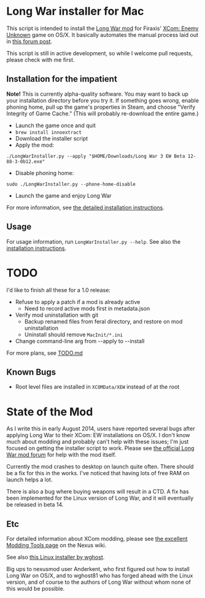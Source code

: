 # Long War installer for Mac

This script is intended to install the [Long War mod](http://ufopaedia.org/index.php?title=Long_War) for 
Firaxis' [XCom: Enemy Unknown](http://www.xcom.com/) game on OS/X. It basically automates the manual process 
laid out in 
[this forum post](http://forums.nexusmods.com/index.php?/topic/1918524-long-war-for-mac-osx-pointers-advice/?p=17340474).

This script is still in active development, so while I welcome pull requests, please check with me first.

## Installation for the impatient

**Note!** This is currently alpha-quality software. You may want to back up your installation directory 
before you try it. If something goes wrong, enable phoning home, pull up the game's properties in Steam, 
and choose "Verify Integrity of Game Cache." (This will probably re-download the entire game.)

* Launch the game once and quit
* `brew install innoextract`
* Download the installer script
* Apply the mod:

```
./LongWarInstaller.py --apply "$HOME/Downloads/Long War 3 EW Beta 12-88-3-0b12.exe"
```

* Disable phoning home:

```
sudo ./LongWarInstaller.py --phone-home-disable
```

* Launch the game and enjoy Long War

For more information, see [the detailed installation instructions](https://github.com/timgilbert/long-war-unix-installer/blob/master/docs/Installation.md).

## Usage

For usage information, run `LongWarInstaller.py --help`. See also the 
[installation instructions](https://github.com/timgilbert/long-war-unix-installer/blob/master/docs/Installation.md).

# TODO

I'd like to finish all these for a 1.0 release:

* Refuse to apply a patch if a mod is already active
  * Need to record active mods first in metadata.json
* Verify mod uninstallation with git
  * Backup renamed files from feral directory, and restore on mod uninstallation
  * Uninstall should remove `MacInit/*.ini`
* Change command-line arg from --apply to --install

For more plans, see [TODO.md](https://github.com/timgilbert/long-war-unix-installer/blob/master/docs/TODO.md)

## Known Bugs

* Root level files are installed in `XCOMData/XEW` instead of at the root

# State of the Mod

As I write this in early August 2014, users have reported several bugs after applying Long War to
their XCom: EW installations on OS/X. I don't know much about modding and probably can't help with 
these issues; I'm just focused on getting the installer script to work. Please see 
[the official Long War mod forum](http://forums.nexusmods.com/index.php?/forum/665-xcom-file-discussions/)
for help with the mod itself.

Currently the mod crashes to desktop on launch quite often. There should be a fix for this in the works.
I've noticed that having lots of free RAM on launch helps a lot.

There is also a bug where buying weapons will result in a CTD. A fix has been implemented for the Linux
version of Long War, and it will eventually be released in beta 14.

## Etc

For detailed information about XCom modding, please see 
[the excellent Modding Tools page](http://wiki.tesnexus.com/index.php/Modding_Tools_-_XCOM:EU_2012) 
on the Nexus wiki.

See also [this Linux installer by wghost](https://github.com/wghost/LongWar-Linux).

Big ups to nexusmod user Anderkent, who first figured out how to install Long War on OS/X, and to 
wghost81 who has forged ahead with the Linux version, and of course to the authors of Long War
without whom none of this would be possible.
